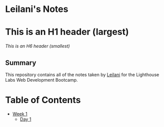 # Leilani's Notes

# This is an H1 header (largest)
###### This is an H6 header (smallest)

## Summary 

This repository contains all of the notes taken by [Leilani](https://github.com/oatmilkies) for the Lighthouse Labs Web Development Bootcamp.

# Table of Contents
* [Week 1](/Week_1)
  * [Day 1](/Week_1/Day_1)